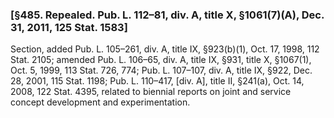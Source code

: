 ### [§485. Repealed. Pub. L. 112–81, div. A, title X, §1061(7)(A), Dec. 31, 2011, 125 Stat. 1583] ###

Section, added Pub. L. 105–261, div. A, title IX, §923(b)(1), Oct. 17, 1998, 112 Stat. 2105; amended Pub. L. 106–65, div. A, title IX, §931, title X, §1067(1), Oct. 5, 1999, 113 Stat. 726, 774; Pub. L. 107–107, div. A, title IX, §922, Dec. 28, 2001, 115 Stat. 1198; Pub. L. 110–417, [div. A], title II, §241(a), Oct. 14, 2008, 122 Stat. 4395, related to biennial reports on joint and service concept development and experimentation.